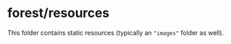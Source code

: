 # forest/resources

This folder contains static resources (typically an `"images"` folder as well).

